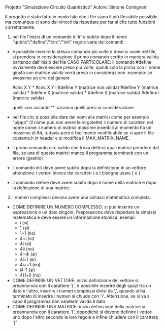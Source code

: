 Projetto "Simulazione Circuito Quantistico"
Autore: Simone Comignani

Il progetto è stato fatto in modo tale che i file siano il più flessibile possibile, 
ma comunque ci sono dei vincoli da rispettare per far si che tutto funzioni correttamente.

1) nei file l'inizio di un comando è '#' e subito dopo il nome "qubits"/"define"/"circ"/"init"
   regole varie dei comandi:
- è possibile inserire lo stesso comando più volte e dove si vuole nel file, si prendera in considerazione il primo
  comando scritto in maniera valida partendo dall'inizio del file
  CASO PARTICOLARE:
  il comando #define ovviamente deve essere preso più volte, quindi solo la prima con il nome giusto con matrice valida
  verrà preso in considerazione.
  esempio: se avessimo un circ del genere

  #circ X Y *
  #circ X Y I
  #define Y (matrice non valida)
  #define Y (matrice valida) *
  #define X (matrice valida) *
  #define X (matrice valida)
  #define I (matrice valida)

  quelli con accanto '*' saranno quelli presi in considerazione
- nel file circ è possibile dare dei nomi alle matrici come per esempio "pippo" (il nome può non avere le virgolette)
  il numero di caratteri nel nome come il numero di matrici massime inseribili al momento ha un massimo di 64, tuttavia però
  è facilmente modificabile se si apre il file costants.h in header e si modifica il MAX_MATRIX_NAME.
- il primo comando circ valido che trova detterà quali matrici prendere dal file, se una di queste matrici manca il programma
  terminerà con un errore (gestito)
- il comando init deve avere subito dopo la definizione di un vettore
  attenzione: i vettori invece dei caratteri ( e ) bisogna usare \[ e \]
- il comando define deve avere subito dopo il nome della matrice e dopo la definizione di una matrice
  
2) i numeri complessi devono avere una sintassi matematica completa.
- COME DEFINIRE UN NUMERO COMPLESSO: si può inserire un espressione o un dato singolo, l'espressione deve
  rispettare la sintassi matematica e deve essere un informazione atomica.
  esempi:
  - i (si)
  - 1 (si)
  - 1+1 (no)
  - 4+i (si)
  - 4i (si)
  - 4ii (no)
  - 4+4i (si)
  - 4i+1 (si)
  - 4i++1 (no)
  - i4-1 (si)
  - 4(1+i) (no)
- COME DEFINIRE UN VETTORE: inizio definizione del vettore si preannuncia con il carattere '(',  è possibile inserire degli spazi tra un
  dato e l'altro, inserire i numeri complessi divisi da ',', quando si ha terminato di inserire i numeri si chiude con ')'.
  Attenzione, se si va a capo il programma non valutera' valido il dato
- COME DEFINIRE UNA MATRICE: inizio definizione della matrice si preannuncia con il carattere '\[', dopodichè si devono
  definire i vettori uno dopo l'altro secondo le loro regole e infine chiudere con il carattere '\]"
